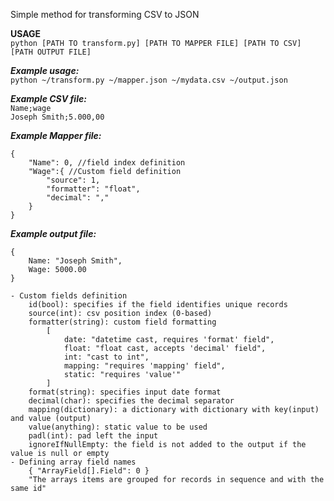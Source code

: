 Simple method for transforming CSV to JSON  

**USAGE**  
``python [PATH TO transform.py] [PATH TO MAPPER FILE] [PATH TO CSV] [PATH OUTPUT FILE]``   

*__Example usage:__*  
``python ~/transform.py ~/mapper.json ~/mydata.csv ~/output.json``

*__Example CSV file:__*    
``Name;wage``  
``Joseph Smith;5.000,00``

*__Example Mapper file:__*    
```  
{
    "Name": 0, //field index definition
    "Wage":{ //Custom field definition
        "source": 1,
        "formatter": "float",
        "decimal": ","  
    }  
}  
```

*__Example output file:__*    
```
{  
    Name: "Joseph Smith",
    Wage: 5000.00
}
```

    - Custom fields definition  
        id(bool): specifies if the field identifies unique records  
        source(int): csv position index (0-based)  
        formatter(string): custom field formatting  
            [  
                date: "datetime cast, requires 'format' field",  
                float: "float cast, accepts 'decimal' field",  
                int: "cast to int",  
                mapping: "requires 'mapping' field",  
                static: "requires 'value'"  
            ]  
        format(string): specifies input date format
        decimal(char): specifies the decimal separator
        mapping(dictionary): a dictionary with dictionary with key(input) and value (output)
        value(anything): static value to be used
        padl(int): pad left the input  
        ignoreIfNullEmpty: the field is not added to the output if the value is null or empty
    - Defining array field names
        { "ArrayField[].Field": 0 }
        "The arrays items are grouped for records in sequence and with the same id"
